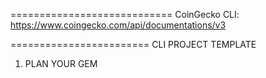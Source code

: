 ============================
CoinGecko CLI:
https://www.coingecko.com/api/documentations/v3



========================
CLI PROJECT TEMPLATE
1. PLAN YOUR GEM